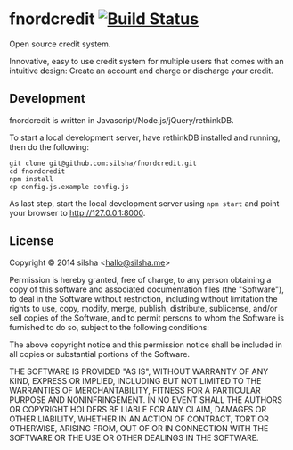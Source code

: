 # fnordcredit   [![Build Status](https://travis-ci.org/tabascoeye/fnordcredit.svg?branch=master)](https://travis-ci.org/tabascoeye/fnordcredit)
Open source credit system.

Innovative, easy to use credit system for multiple users that comes with an intuitive design: Create an account and charge or discharge your credit.

## Development
fnordcredit is written in Javascript/Node.js/jQuery/rethinkDB.

To start a local development server, have rethinkDB installed and running, then do the following:

	git clone git@github.com:silsha/fnordcredit.git
	cd fnordcredit
	npm install
	cp config.js.example config.js

As last step, start the local development server using ```npm start``` and point your browser to http://127.0.0.1:8000.

## License
Copyright © 2014 silsha &lt;hallo@silsha.me&gt;

Permission is hereby granted, free of charge, to any person obtaining a copy
of this software and associated documentation files (the "Software"), to deal
in the Software without restriction, including without limitation the rights
to use, copy, modify, merge, publish, distribute, sublicense, and/or sell
copies of the Software, and to permit persons to whom the Software is
furnished to do so, subject to the following conditions:

The above copyright notice and this permission notice shall be included in
all copies or substantial portions of the Software.

THE SOFTWARE IS PROVIDED "AS IS", WITHOUT WARRANTY OF ANY KIND, EXPRESS OR
IMPLIED, INCLUDING BUT NOT LIMITED TO THE WARRANTIES OF MERCHANTABILITY,
FITNESS FOR A PARTICULAR PURPOSE AND NONINFRINGEMENT. IN NO EVENT SHALL THE
AUTHORS OR COPYRIGHT HOLDERS BE LIABLE FOR ANY CLAIM, DAMAGES OR OTHER
LIABILITY, WHETHER IN AN ACTION OF CONTRACT, TORT OR OTHERWISE, ARISING FROM,
OUT OF OR IN CONNECTION WITH THE SOFTWARE OR THE USE OR OTHER DEALINGS IN
THE SOFTWARE.
